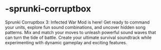 # -sprunki-corruptbox
Sprunki Corruptbox 3: Infected War Mod is here! Get ready to command your units, explore fun sound combinations, and uncover hidden song patterns. Mix and match your moves to unleash powerful sound waves that can turn the tide of battle. Create your ultimate survival soundtrack while experimenting with dynamic gameplay and exciting features. 
